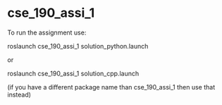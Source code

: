 # cse_190_assi_1

To run the assignment use:

roslaunch cse_190_assi_1 solution_python.launch

or 

roslaunch cse_190_assi_1 solution_cpp.launch

(if you have a different package name than cse_190_assi_1 then use that instead)
